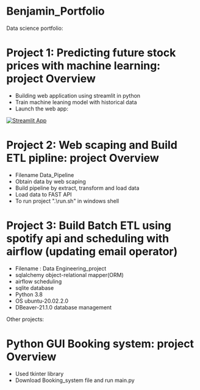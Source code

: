 # Benjamin_Portfolio
Data science portfolio:

# Project 1: Predicting future stock prices with machine learning: project Overview
* Building web application using streamlit in python
* Train machine leaning model with historical data
* Launch the web app:

[![Streamlit App](https://static.streamlit.io/badges/streamlit_badge_black_white.svg)](https://share.streamlit.io/benjaminlw1/benjamin_portfolio/main/Stocks_Market.py)

# Project 2: Web scaping and Build ETL pipline: project Overview
* Filename Data_Pipeline
* Obtain data by web scaping
* Build pipeline by extract, transform and load data
* Load data to FAST API
* To run project ".\run.sh" in windows shell

# Project 3: Build Batch ETL using spotify api and scheduling with airflow (updating email operator)
* Filename : Data Engineering_project
* sqlalchemy object-relational mapper(ORM) 
* airflow scheduling 
* sqlite database
* Python 3.8
* OS ubuntu-20.02.2.0
* DBeaver-21.1.0 database management

Other projects:

# Python GUI Booking system: project Overview
* Used tkinter library 
* Download Booking_system file and run main.py
